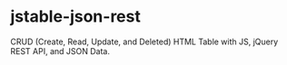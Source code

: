 # jstable-json-rest
CRUD (Create, Read, Update, and Deleted) HTML Table with JS, jQuery REST API, and JSON Data.
